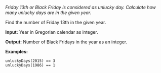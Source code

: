 *Friday 13th or Black Friday is considered as unlucky day. Calculate how many unlucky days are in the given year.*

Find the number of Friday 13th in the given year.

**Input:** Year in Gregorian calendar as integer.

**Output:** Number of Black Fridays in the year as an integer.

**Examples:**
```
unluckyDays(2015) == 3
unluckyDays(1986) == 1
```
